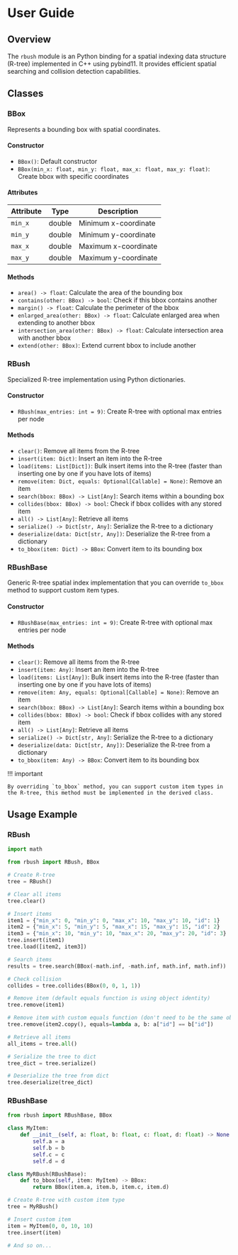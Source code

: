 # User Guide

## Overview

The `rbush` module is an Python binding for a spatial indexing data structure (R-tree) implemented in C++ using pybind11. It provides efficient spatial searching and collision detection capabilities.

## Classes

### BBox

Represents a bounding box with spatial coordinates.

#### Constructor

- `BBox()`: Default constructor
- `BBox(min_x: float, min_y: float, max_x: float, max_y: float)`: Create bbox with specific coordinates

#### Attributes

| Attribute | Type   | Description               |
|-----------|--------|---------------------------|
| `min_x`   | double | Minimum x-coordinate      |
| `min_y`   | double | Minimum y-coordinate      |
| `max_x`   | double | Maximum x-coordinate      |
| `max_y`   | double | Maximum y-coordinate      |

#### Methods

- `area() -> float`: Calculate the area of the bounding box
- `contains(other: BBox) -> bool`: Check if this bbox contains another
- `margin() -> float`: Calculate the perimeter of the bbox
- `enlarged_area(other: BBox) -> float`: Calculate enlarged area when extending to another bbox
- `intersection_area(other: BBox) -> float`: Calculate intersection area with another bbox
- `extend(other: BBox)`: Extend current bbox to include another

### RBush

Specialized R-tree implementation using Python dictionaries.

#### Constructor

- `RBush(max_entries: int = 9)`: Create R-tree with optional max entries per node

#### Methods

- `clear()`: Remove all items from the R-tree
- `insert(item: Dict)`: Insert an item into the R-tree
- `load(items: List[Dict])`: Bulk insert items into the R-tree (faster than inserting one by one if you have lots of items)
- `remove(item: Dict, equals: Optional[Callable] = None)`: Remove an item
- `search(bbox: BBox) -> List[Any]`: Search items within a bounding box
- `collides(bbox: BBox) -> bool`: Check if bbox collides with any stored item
- `all() -> List[Any]`: Retrieve all items
- `serialize() -> Dict[str, Any]`: Serialize the R-tree to a dictionary
- `deserialize(data: Dict[str, Any])`: Deserialize the R-tree from a dictionary
- `to_bbox(item: Dict) -> BBox`: Convert item to its bounding box

### RBushBase

Generic R-tree spatial index implementation that you can override `to_bbox` method to support custom item types.

#### Constructor

- `RBushBase(max_entries: int = 9)`: Create R-tree with optional max entries per node

#### Methods

- `clear()`: Remove all items from the R-tree
- `insert(item: Any)`: Insert an item into the R-tree
- `load(items: List[Any])`: Bulk insert items into the R-tree (faster than inserting one by one if you have lots of items)
- `remove(item: Any, equals: Optional[Callable] = None)`: Remove an item
- `search(bbox: BBox) -> List[Any]`: Search items within a bounding box
- `collides(bbox: BBox) -> bool`: Check if bbox collides with any stored item
- `all() -> List[Any]`: Retrieve all items
- `serialize() -> Dict[str, Any]`: Serialize the R-tree to a dictionary
- `deserialize(data: Dict[str, Any])`: Deserialize the R-tree from a dictionary
- `to_bbox(item: Any) -> BBox`: Convert item to its bounding box

!!! important

    By overriding `to_bbox` method, you can support custom item types in the R-tree, this method must be implemented in the derived class.

## Usage Example

### RBush

```python
import math

from rbush import RBush, BBox

# Create R-tree
tree = RBush()

# Clear all items
tree.clear()

# Insert items
item1 = {"min_x": 0, "min_y": 0, "max_x": 10, "max_y": 10, "id": 1}
item2 = {"min_x": 5, "min_y": 5, "max_x": 15, "max_y": 15, "id": 2}
item3 = {"min_x": 10, "min_y": 10, "max_x": 20, "max_y": 20, "id": 3}
tree.insert(item1)
tree.load([item2, item3])

# Search items
results = tree.search(BBox(-math.inf, -math.inf, math.inf, math.inf))

# Check collision
collides = tree.collides(BBox(0, 0, 1, 1))

# Remove item (default equals function is using object identity)
tree.remove(item1)

# Remove item with custom equals function (don't need to be the same object)
tree.remove(item2.copy(), equals=lambda a, b: a["id"] == b["id"])

# Retrieve all items
all_items = tree.all()

# Serialize the tree to dict
tree_dict = tree.serialize()

# Deserialize the tree from dict
tree.deserialize(tree_dict)
```

### RBushBase

```python
from rbush import RBushBase, BBox

class MyItem:
    def __init__(self, a: float, b: float, c: float, d: float) -> None:
        self.a = a
        self.b = b
        self.c = c
        self.d = d

class MyRBush(RBushBase):
    def to_bbox(self, item: MyItem) -> BBox:
        return BBox(item.a, item.b, item.c, item.d)

# Create R-tree with custom item type
tree = MyRBush()

# Insert custom item
item = MyItem(0, 0, 10, 10)
tree.insert(item)

# And so on...
```

